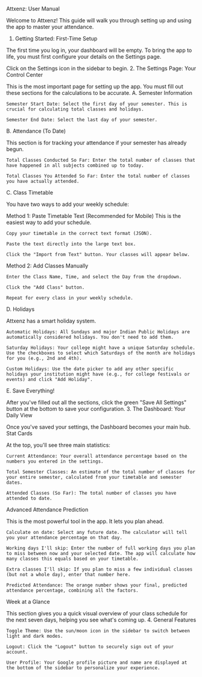 Attxenz: User Manual

Welcome to Attxenz! This guide will walk you through setting up and using the app to master your attendance.
1. Getting Started: First-Time Setup

The first time you log in, your dashboard will be empty. To bring the app to life, you must first configure your details on the Settings page.

Click on the Settings icon in the sidebar to begin.
2. The Settings Page: Your Control Center

This is the most important page for setting up the app. You must fill out these sections for the calculations to be accurate.
A. Semester Information

    Semester Start Date: Select the first day of your semester. This is crucial for calculating total classes and holidays.

    Semester End Date: Select the last day of your semester.

B. Attendance (To Date)

This section is for tracking your attendance if your semester has already begun.

    Total Classes Conducted So Far: Enter the total number of classes that have happened in all subjects combined up to today.

    Total Classes You Attended So Far: Enter the total number of classes you have actually attended.

C. Class Timetable

You have two ways to add your weekly schedule:

Method 1: Paste Timetable Text (Recommended for Mobile)
This is the easiest way to add your schedule.

    Copy your timetable in the correct text format (JSON).

    Paste the text directly into the large text box.

    Click the "Import from Text" button. Your classes will appear below.

Method 2: Add Classes Manually

    Enter the Class Name, Time, and select the Day from the dropdown.

    Click the "Add Class" button.

    Repeat for every class in your weekly schedule.

D. Holidays

Attxenz has a smart holiday system.

    Automatic Holidays: All Sundays and major Indian Public Holidays are automatically considered holidays. You don't need to add them.

    Saturday Holidays: Your college might have a unique Saturday schedule. Use the checkboxes to select which Saturdays of the month are holidays for you (e.g., 2nd and 4th).

    Custom Holidays: Use the date picker to add any other specific holidays your institution might have (e.g., for college festivals or events) and click "Add Holiday".

E. Save Everything!

After you've filled out all the sections, click the green "Save All Settings" button at the bottom to save your configuration.
3. The Dashboard: Your Daily View

Once you've saved your settings, the Dashboard becomes your main hub.
Stat Cards

At the top, you'll see three main statistics:

    Current Attendance: Your overall attendance percentage based on the numbers you entered in the settings.

    Total Semester Classes: An estimate of the total number of classes for your entire semester, calculated from your timetable and semester dates.

    Attended Classes (So Far): The total number of classes you have attended to date.

Advanced Attendance Prediction

This is the most powerful tool in the app. It lets you plan ahead.

    Calculate on date: Select any future date. The calculator will tell you your attendance percentage on that day.

    Working days I'll skip: Enter the number of full working days you plan to miss between now and your selected date. The app will calculate how many classes this equals based on your timetable.

    Extra classes I'll skip: If you plan to miss a few individual classes (but not a whole day), enter that number here.

    Predicted Attendance: The orange number shows your final, predicted attendance percentage, combining all the factors.

Week at a Glance

This section gives you a quick visual overview of your class schedule for the next seven days, helping you see what's coming up.
4. General Features

    Toggle Theme: Use the sun/moon icon in the sidebar to switch between light and dark modes.

    Logout: Click the "Logout" button to securely sign out of your account.

    User Profile: Your Google profile picture and name are displayed at the bottom of the sidebar to personalize your experience.
